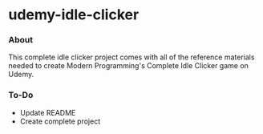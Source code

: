 # udemy-idle-clicker

### About
This complete idle clicker project comes with all of the reference materials 
needed to create Modern Programming's Complete Idle Clicker game on Udemy.

### To-Do
- Update README
- Create complete project